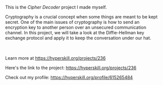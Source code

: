 This is the *Cipher Decoder* project I made myself.


<p>Cryptography is a crucial concept when some things are meant to be kept secret. One of the main issues of cryptography is how to send an encryption key to another person over an unsecured communication channel. In this project, we will take a look at the Diffie-Hellman key exchange protocol and apply it to keep the conversation under our hat.</p><br/><br/>Learn more at <a href="https://hyperskill.org/projects/236?utm_source=ide&utm_medium=ide&utm_campaign=ide&utm_content=project-card">https://hyperskill.org/projects/236</a>

Here's the link to the project: https://hyperskill.org/projects/236

Check out my profile: https://hyperskill.org/profile/615265484